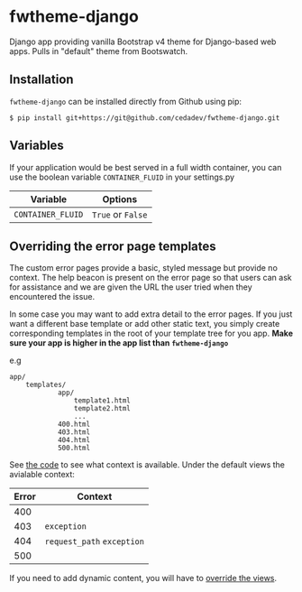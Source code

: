 # fwtheme-django

Django app providing vanilla Bootstrap v4 theme for Django-based web apps.
Pulls in "default" theme from Bootswatch.

## Installation

`fwtheme-django` can be installed directly from Github using pip:

```
$ pip install git+https://git@github.com/cedadev/fwtheme-django.git
```

## Variables

If your application would be best served in a full width container, you can use
the boolean variable `CONTAINER_FLUID` in your settings.py

| Variable         | Options         |
|------------------|-----------------|
| `CONTAINER_FLUID`|`True` or `False`|

## Overriding the error page templates

The custom error pages provide a basic, styled message but provide no context.
The help beacon is present on the error page so that users can ask for assistance
and we are given the URL the user tried when they encountered the issue.

In some case you may want to add extra detail to the error pages. If you just want a different base
template or add other static text, you simply create corresponding templates in the root of your template
tree for you app. **Make sure your app is higher in the app list than `fwtheme-django`**

e.g
```
app/
    templates/
            app/
                template1.html
                template2.html
                ...
            400.html
            403.html
            404.html
            500.html
```

See [the code](https://github.com/django/django/blob/master/django/views/defaults.py) to see what context is available. 
Under the default views the avialable context:

| Error | Context |
|-------|---------|
| 400   |         |
| 403   | `exception` |
| 404   | `request_path` `exception` |
| 500   |         |

If you need to add dynamic content, you will have to [override the views](https://docs.djangoproject.com/en/dev/topics/http/views/#customizing-error-views).


